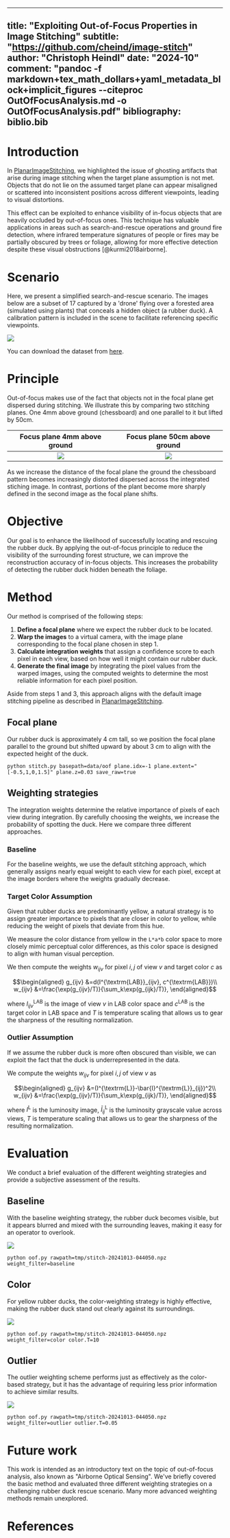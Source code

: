 
---
title: "Exploiting Out-of-Focus Properties in Image Stitching"
subtitle: "https://github.com/cheind/image-stitch"
author: "Christoph Heindl"
date: "2024-10"
comment: "pandoc -f markdown+tex_math_dollars+yaml_metadata_block+implicit_figures --citeproc OutOfFocusAnalysis.md -o OutOfFocusAnalysis.pdf"
bibliography: biblio.bib
---

# Introduction

In [PlanarImageStitching](./PlanarImageStitching.md), we highlighted the issue of ghosting artifacts that arise during image stitching when the target plane assumption is not met. Objects that do not lie on the assumed target plane can appear misaligned or scattered into inconsistent positions across different viewpoints, leading to visual distortions. 

This effect can be exploited to enhance visibility of in-focus objects that are heavily occluded by out-of-focus ones. This technique has valuable applications in areas such as search-and-rescue operations and ground fire detection, where infrared temperature signatures of people or fires may be partially obscured by trees or foliage, allowing for more effective detection despite these visual obstructions [@kurmi2018airborne].

# Scenario

Here, we present a simplified search-and-rescue scenario. The images below are a subset of 17 captured by a 'drone' flying over a forested area (simulated using plants) that conceals a hidden object (a rubber duck). A calibration pattern is included in the scene to facilitate referencing specific viewpoints.

![](etc/oof_ducky.jpg)

You can download the dataset from [here](https://drive.google.com/file/d/10h1QwlkxLyLN0XluWZdBL7DUDQ0p9CLN/view?usp=sharing).

# Principle

Out-of-focus makes use of the fact that objects not in the focal plane get dispersed during stitching. We illustrate this by comparing two stitching planes. One 4mm above ground (chessboard) and one parallel to it but lifted by 50cm.

Focus plane 4mm above ground     |  Focus plane 50cm above ground
:-------------------------:|:-------------------------:
![](etc/oof_stitch_4.png)  |  ![](etc/oof_stitch_500.png)

As we increase the distance of the focal plane the ground the chessboard pattern becomes increasingly distorted dispersed across the integrated stiching image. In contrast, portions of the plant become more sharply defined in the second image as the focal plane shifts.

# Objective

Our goal is to enhance the likelihood of successfully locating and rescuing the rubber duck. By applying the out-of-focus principle to reduce the visibility of the surrounding forest structure, we can improve the reconstruction accuracy of in-focus objects. This increases the probability of detecting the rubber duck hidden beneath the foliage.

# Method

Our method is comprised of the following steps:

1. **Define a focal plane** where we expect the rubber duck to be located.
1. **Warp the images** to a virtual camera, with the image plane corresponding to the focal plane chosen in step 1.
1. **Calculate integration weights** that assign a confidence score to each pixel in each view, based on how well it might contain our rubber duck.
1. **Generate the final image** by integrating the pixel values from the warped images, using the computed weights to determine the most reliable information for each pixel position.


Aside from steps 1 and 3, this approach aligns with the default image stitching pipeline as described in [PlanarImageStitching](./PlanarImageStitching.md).

## Focal plane

Our rubber duck is approximately 4 cm tall, so we position the focal plane parallel to the ground but shifted upward by about 3 cm to align with the expected height of the duck.

```shell
python stitch.py basepath=data/oof plane.idx=-1 plane.extent="[-0.5,1,0,1.5]" plane.z=0.03 save_raw=true
```

## Weighting strategies
The integration weights determine the relative importance of pixels of each view during integration. By carefully choosing the weights, we increase the probability of spotting the duck. Here we compare three different approaches.

### Baseline

For the baseline weights, we use the default stitching approach, which generally assigns nearly equal weight to each view for each pixel, except at the image borders where the weights gradually decrease.

### Target Color Assumption

Given that rubber ducks are predominantly yellow, a natural strategy is to assign greater importance to pixels that are closer in color to yellow, while reducing the weight of pixels that deviate from this hue. 

We measure the color distance from yellow in the `L*a*b` color space to more closely mimic perceptual color differences, as this color space is designed to align with human visual perception. 

We then compute the weights $w_{ijv}$ for pixel $i,j$ of view $v$ and target color $c$ as

```math
\begin{aligned}
    g_{ijv} &=d(I^{\textrm{LAB}}_{ijv}, c^{\textrm{LAB}})\\
    w_{ijv} &=\frac{\exp(g_{ijv}/T)}{\sum_k\exp(g_{ijk}/T)},    
\end{aligned}
```

where $I^{\textrm{LAB}}_{ijv}$ is the image of view $v$ in LAB color space and $c^{\textrm{LAB}}$ is the target color in LAB space and $T$ is temperature scaling that allows us to gear the sharpness of the resulting normalization.

### Outlier Assumption

If we assume the rubber duck is more often obscured than visible, we can exploit the fact that the duck is underrepresented in the data. 

We compute the weights $w_{ijv}$ for pixel $i,j$ of view $v$ as
```math
\begin{aligned}
    g_{ijv} &=(I^{\textrm{L}}-\bar{I}^{\textrm{L}}_{ij})^2\\
    w_{ijv} &=\frac{\exp(g_{ijv}/T)}{\sum_k\exp(g_{ijk}/T)},    
\end{aligned}
```

where $I^{\textrm{L}}$ is the luminosity image, $\bar{I}^{\textrm{L}}_{ij}$ is the luminosity grayscale value across views, $T$ is temperature scaling that allows us to gear the sharpness of the resulting normalization.

# Evaluation

We conduct a brief evaluation of the different weighting strategies and provide a subjective assessment of the results.

## Baseline

With the baseline weighting strategy, the rubber duck becomes visible, but it appears blurred and mixed with the surrounding leaves, making it easy for an operator to overlook.

![](etc/oof-baseline-20241013-082545.png)

```shell
python oof.py rawpath=tmp/stitch-20241013-044050.npz weight_filter=baseline
```

## Color

For yellow rubber ducks, the color-weighting strategy is highly effective, making the rubber duck stand out clearly against its surroundings.

![](etc/oof-color-20241013-082612.png)

```shell
python oof.py rawpath=tmp/stitch-20241013-044050.npz weight_filter=color color.T=10
```


## Outlier

The outlier weighting scheme performs just as effectively as the color-based strategy, but it has the advantage of requiring less prior information to achieve similar results.

![](etc/oof-outlier-20241013-082634.png)

```shell
python oof.py rawpath=tmp/stitch-20241013-044050.npz weight_filter=outlier outlier.T=0.05
```

# Future work

This work is intended as an introductory text on the topic of out-of-focus analysis, also known as "Airborne Optical Sensing". We've briefly covered the basic method and evaluated three different weighting strategies on a challenging rubber duck rescue scenario. Many more advanced weighting methods remain unexplored.

# References
